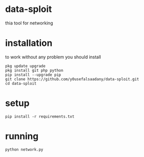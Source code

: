 # data-sploit
thia tool for networking

# installation 
to work without any problem you should install
```
pkg update upgrade
pkg install git php python
pip install --upgrade pip
git clone https://github.com/y0usefalsaadany/data-sploit.git
cd data-sploit
```

# setup

```
pip install -r requirements.txt
```

# running
```
python network.py
```
